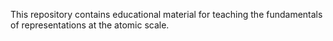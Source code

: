 This repository contains educational material for teaching the fundamentals of representations at the atomic scale.
